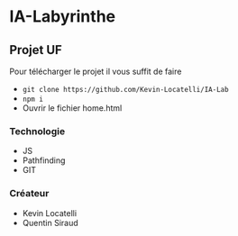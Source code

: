 # IA-Labyrinthe

## Projet UF

Pour télécharger le projet il vous suffit de faire
- `git clone https://github.com/Kevin-Locatelli/IA-Lab`
- `npm i`
- Ouvrir le fichier home.html

### Technologie
- JS
- Pathfinding
- GIT

### Créateur
- Kevin Locatelli
- Quentin Siraud
